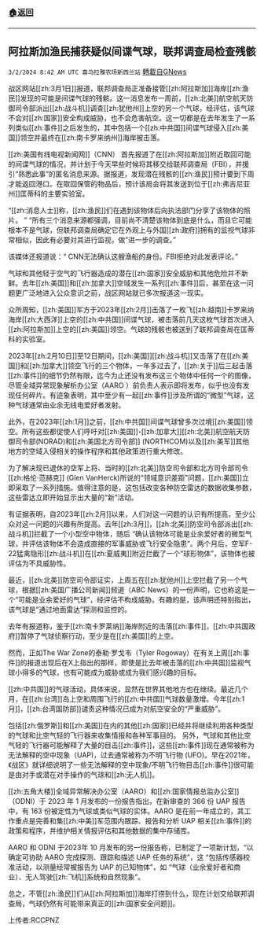 ###  [:house:返回](README.md)
---


## 阿拉斯加渔民捕获疑似间谍气球，联邦调查局检查残骸
`3/2/2024 8:42 AM UTC 喜马拉雅农场新西兰站` [轉載自GNews](https://gnews.org/articles/2358625)

战区网站[[zh:3月1日]]报道，联邦调查局正准备接管[[zh:阿拉斯加]]海岸[[zh:渔民]]发现的可能是间谍气球的残骸。这一消息发布一周前，[[zh:北美]]航空航天防御司令部派出[[zh:战斗机]]调查[[zh:犹他州]]上空的另一个气球，经评估，该气球不会对[[zh:国家]]安全构成威胁，也不会危害航空。这一切都是在去年发生了一系列类似[[zh:事件]]之后发生的，其中包括一个[[zh:中共国]]间谍气球侵入[[zh:美国]]领空并最终在[[zh:南卡罗来纳州]]海岸被击落。 

 

[[zh:美国有线电视新闻网]]（CNN） 首先报道了在[[zh:阿拉斯加]]附近取回可能的间谍气球的情况，并计划于今天早些时候将其移交给联邦调查局（FBI），并援引“熟悉此事”的匿名消息来源。据报道，发现潜在残骸的[[zh:渔民]]预计要到下周才能返回港口。在取回保管的物品后，预计该局会将其发送到位于[[zh:弗吉尼亚州]]匡蒂科的主要实验室。 

 

“[[zh:消息人士]]称，[[zh:渔民]]们在遇到该物体后向执法部门分享了该物体的照片。 ” “所有三个消息来源都强调，目前尚不清楚该物体到底是什么，而且它可能根本不是气球，但联邦调查局确定它在外观上与外国[[zh:政府]]拥有的监视气球非常相似，因此有必要对其进行监视，做”进一步的调查。” 

 

该媒体还报道说：“ CNN无法确认这艘渔船的身份。FBI拒绝对此发表评论。” 

 

气球和其他轻于空气的飞行器造成的潜在[[zh:国家]]安全威胁和其他危险并不新鲜。去年[[zh:美国]]和[[zh:加拿大]]空域发生一系列[[zh:事件]]后，甚至在这一问题更广泛地进入公众意识之前，战区网站就已多次报道这一现实。 

 

众所周知，[[zh:美国]]军方于2023年[[zh:2月]]击落了一枚飞[[zh:越南]]卡罗来纳海岸[[zh:大西洋]]上空的[[zh:中共国]]间谍气球，被击落前几天这枚气球首次进入[[zh:阿拉斯加]]上空的[[zh:美国]]领空。气球的残骸也被送到了联邦调查局在匡蒂科的实验室。 

 

 

2023年[[zh:2月10日]]至12日期间，[[zh:美国]][[zh:战斗机]]又击落了在[[zh:美国]]和[[zh:加拿大]]领空飞行的三个物体，一年多过去了，[[zh:关于]]后三起击落[[zh:事件]]的细节仍然有限，迄今为止还没有发布这三个物体中任何一个的图像，尽管全域异常现象解析办公室（AARO ）前负责人表示即将发布，似乎也没有发现任何碎片。有迹象表明，其中至少有一起[[zh:事件]]涉及所谓的“微型”气球，这种气球通常由业余无线电爱好者发射。 

 

此外，在2023年[[zh:1月]]之前，[[zh:中共国]]间谍气球曾多次过境[[zh:美国]]领空。所有这些都促使人们呼吁对[[zh:美国]]-[[zh:加拿大]][[zh:北美]]航空航天防御司令部(NORAD)和[[zh:美国北方司令部]] (NORTHCOM)以及[[zh:美军]]其他地方的空域入侵相关的操作程序和其他政策进行重大修改。 

 

为了解决现已退休的空军上将、当时的[[zh:北美]]防空司令部和北方司令部司令[[zh:格伦·范赫克]] (Glen VanHerck)所说的“领域意识差距”问题，[[zh:美国]]立即采取了一系列措施。值得注意的是，这包括改变各种防空雷达的数据收集参数，这些雷达立即开始显示出大量的“新”活动。 

 

有证据表明，自2023年[[zh:2月]]以来，人们对这一问题的认识有所提高，至少公众对这一问题的兴趣有所提高。去年[[zh:3月]]，[[zh:北美]]防空司令部派出[[zh:战斗机]]拦截了一个小型空中物体，随后 “确认该物体可能是业余爱好者的微型气球，并评估该物体不会造成直接的军事威胁或飞行安全隐患”。两个月后，空军F-22猛禽隐形[[zh:战斗机]]在[[zh:夏威夷]]附近拦截了一个“球形物体”，该物体也被评估为不具威胁性。 

 

最近，[[zh:北美]]防空司令部证实，上周五在[[zh:犹他州]]上空拦截了另一个气球，根据[[zh:美国广播公司新闻]]频道（ABC News）的一份声明，它也称这是一个“可能是业余爱好的气球”，经评估不构成威胁。有趣的是，该声明还特别指出，该气球是“通过地面雷达”探测和监控的。 

 

去年有报道称，鉴于[[zh:南卡罗莱纳]]海岸附近的击落[[zh:事件]]，[[zh:中共国政府]]暂停了气球侦察行动，至少是在[[zh:美国]]的上空。

 

然而，正如The War Zone的泰勒·罗戈韦（Tyler Rogoway）在有关上周[[zh:事件]]的报道出现后在X上指出的那样，即使是比去年被击落的[[zh:中共国]]监视气球小得多的气球，也有可能成为威胁或成为我们感兴趣的目标。 

 

[[zh:中共国]]的气球活动，具体来说，显然在世界其他地方也在继续。最近几个月，在[[zh:台湾]]岛上空和周围飞行的[[zh:中共国]]气球数量激增。今年[[zh:1月]]，[[zh:台湾国防部]]谴责这种情况已成为对航空安全的“严重威胁”。 

 

包括[[zh:俄罗斯]]和[[zh:美国]]在内的其他[[zh:国家]]已经并将继续利用各种类型的气球和比空气轻的飞行器来收集情报和各种军事目的。
另外，气球和其他比空气轻的飞行器可能解释了大量的目击[[zh:事件]]，这些[[zh:事件]]现在通常被称为无法解释的空中现象（UAP)，过去通常被称为不明飞行物 (UFO)。早在2021年，《战区》就详细说明了一些无法解释的空中现象/不明飞行物目击[[zh:事件]]很可能是由对手或潜在对手操作的气球和[[zh:无人机]]。 

 

[[zh:五角大楼]]全域异常解决办公室（AARO）和[[zh:国家情报总监办公室]]（ODNI）于 2023 年 1 月发布的一份报告指出，在新审查的 366 份 UAP 报告中，有 163 份被定性为气球或类似气球的实体。AARO 是在前一年成立的，其工作重点是完善和集[[zh:中美]]军范围内跟踪、报告和分析 UAP 相关[[zh:事件]]的政策和程序，并维护相关情报评估和其他数据的集中存储库。 

 

AARO 和 ODNI 于2023年 10 月发布的另一份报告称，已制定了一项新计划，“以确定可协助 AARO 完成探测、跟踪和描述 UAP 任务的系统”，这 “包括传感器校准活动，以测量经常被报告为 UAP 的已知物体”，如 “气球（业余爱好者和商业）、无人驾驶[[zh:飞机]]系统和自然现象”。 

 

总之，不管[[zh:渔民]]们从[[zh:阿拉斯加]]海岸打捞到什么，现在计划交给联邦调查局，气球仍然有可能带来真正的[[zh:国家安全问题]]。

上传者:RCCPNZ
